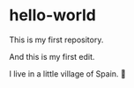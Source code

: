 # hello-world
This is my first repository. 

And this is my first edit.

I live in a little village of Spain. :eyes:
